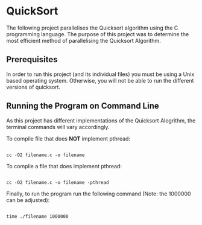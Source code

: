 # QuickSort
The following project parallelises the Quicksort algorithm using the C programming language. The purpose of this project was to determine the most efficient method of parallelising the Quicksort Algorithm.

## Prerequisites
In order to run this project (and its individual files) you must be using a Unix based operating system. Otherwise, you will not be able to run the different versions of quicksort.

## Running the Program on Command Line
As this project has different implementations of the Quicksort Alogrithm, the terminal commands will vary accordingly.

To compile file that does <b>NOT</b> implement pthread:
```

cc -O2 filename.c -o filename
```

To complie a file that does implement pthread:
```

cc -O2 filename.c -o filename -pthread
```

Finally, to run the program run the following command (Note: the 1000000 can be adjusted):
```

time ./filename 1000000
```
